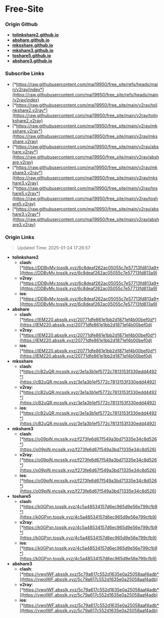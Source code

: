 # Free-Site

### Origin Github

- [**tolinkshare2.github.io**](https://github.com/tolinkshare2/tolinkshare2.github.io)
- [**abshare.github.io**](https://github.com/abshare/abshare.github.io)
- [**mksshare.github.io**](https://github.com/mksshare/mksshare.github.io)
- [**mkshare3.github.io**](https://github.com/mkshare3/mkshare3.github.io)
- [**toshare5.github.io**](https://github.com/toshare5/toshare5.github.io)
- [**abshare3.github.io**](https://github.com/abshare3/abshare3.github.io)

### Subscribe Links

- [*https://raw.githubusercontent.com/mai19950/free_site/refs/heads/main/v2ray/index*](https://raw.githubusercontent.com/mai19950/free_site/refs/heads/main/v2ray/index)
- [*https://raw.githubusercontent.com/mai19950/free_site/main/v2ray/tolinkshare2.v2ray*](https://raw.githubusercontent.com/mai19950/free_site/main/v2ray/tolinkshare2.v2ray)
- [*https://raw.githubusercontent.com/mai19950/free_site/main/v2ray/mksshare.v2ray*](https://raw.githubusercontent.com/mai19950/free_site/main/v2ray/mksshare.v2ray)
- [*https://raw.githubusercontent.com/mai19950/free_site/main/v2ray/abshare.v2ray*](https://raw.githubusercontent.com/mai19950/free_site/main/v2ray/abshare.v2ray)
- [*https://raw.githubusercontent.com/mai19950/free_site/main/v2ray/mkshare3.v2ray*](https://raw.githubusercontent.com/mai19950/free_site/main/v2ray/mkshare3.v2ray)
- [*https://raw.githubusercontent.com/mai19950/free_site/main/v2ray/toshare5.v2ray*](https://raw.githubusercontent.com/mai19950/free_site/main/v2ray/toshare5.v2ray)
- [*https://raw.githubusercontent.com/mai19950/free_site/main/v2ray/abshare3.v2ray*](https://raw.githubusercontent.com/mai19950/free_site/main/v2ray/abshare3.v2ray)

### Origin Links

> Updated Time: 2025-01-24 17:26:57

- **tolinkshare2**
  - **clash**: [*https://DDBvMv.tosslk.xyz/6c8deaf262ac05055c7e57713fd813a9*](https://DDBvMv.tosslk.xyz/6c8deaf262ac05055c7e57713fd813a9)
  - **v2ray**: [*https://DDBvMv.tosslk.xyz/6c8deaf262ac05055c7e57713fd813a9*](https://DDBvMv.tosslk.xyz/6c8deaf262ac05055c7e57713fd813a9)
  - **ios**: [*https://DDBvMv.tosslk.xyz/6c8deaf262ac05055c7e57713fd813a9*](https://DDBvMv.tosslk.xyz/6c8deaf262ac05055c7e57713fd813a9)
- **abshare**
  - **clash**: [*https://lEM220.absslk.xyz/20771dfe861e1bb2d1871ef4b00bef0d*](https://lEM220.absslk.xyz/20771dfe861e1bb2d1871ef4b00bef0d)
  - **v2ray**: [*https://lEM220.absslk.xyz/20771dfe861e1bb2d1871ef4b00bef0d*](https://lEM220.absslk.xyz/20771dfe861e1bb2d1871ef4b00bef0d)
  - **ios**: [*https://lEM220.absslk.xyz/20771dfe861e1bb2d1871ef4b00bef0d*](https://lEM220.absslk.xyz/20771dfe861e1bb2d1871ef4b00bef0d)
- **mksshare**
  - **clash**: [*https://cB2uQR.mcsslk.xyz/3e1a3b1ef5772c7813153f330edd4492*](https://cB2uQR.mcsslk.xyz/3e1a3b1ef5772c7813153f330edd4492)
  - **v2ray**: [*https://cB2uQR.mcsslk.xyz/3e1a3b1ef5772c7813153f330edd4492*](https://cB2uQR.mcsslk.xyz/3e1a3b1ef5772c7813153f330edd4492)
  - **ios**: [*https://cB2uQR.mcsslk.xyz/3e1a3b1ef5772c7813153f330edd4492*](https://cB2uQR.mcsslk.xyz/3e1a3b1ef5772c7813153f330edd4492)
- **mkshare3**
  - **clash**: [*https://o09piN.mcsslk.xyz/f273fe6d67f549a3bd71335e34c8d526*](https://o09piN.mcsslk.xyz/f273fe6d67f549a3bd71335e34c8d526)
  - **v2ray**: [*https://o09piN.mcsslk.xyz/f273fe6d67f549a3bd71335e34c8d526*](https://o09piN.mcsslk.xyz/f273fe6d67f549a3bd71335e34c8d526)
  - **ios**: [*https://o09piN.mcsslk.xyz/f273fe6d67f549a3bd71335e34c8d526*](https://o09piN.mcsslk.xyz/f273fe6d67f549a3bd71335e34c8d526)
- **toshare5**
  - **clash**: [*https://k0GPxn.tosslk.xyz/4c5a48534157d6ec965d9e56e799cfb9*](https://k0GPxn.tosslk.xyz/4c5a48534157d6ec965d9e56e799cfb9)
  - **v2ray**: [*https://k0GPxn.tosslk.xyz/4c5a48534157d6ec965d9e56e799cfb9*](https://k0GPxn.tosslk.xyz/4c5a48534157d6ec965d9e56e799cfb9)
  - **ios**: [*https://k0GPxn.tosslk.xyz/4c5a48534157d6ec965d9e56e799cfb9*](https://k0GPxn.tosslk.xyz/4c5a48534157d6ec965d9e56e799cfb9)
- **abshare3**
  - **clash**: [*https://vwoIWF.absslk.xyz/5c79a617c552d1635e0a25058aaf4adb*](https://vwoIWF.absslk.xyz/5c79a617c552d1635e0a25058aaf4adb)
  - **v2ray**: [*https://vwoIWF.absslk.xyz/5c79a617c552d1635e0a25058aaf4adb*](https://vwoIWF.absslk.xyz/5c79a617c552d1635e0a25058aaf4adb)
  - **ios**: [*https://vwoIWF.absslk.xyz/5c79a617c552d1635e0a25058aaf4adb*](https://vwoIWF.absslk.xyz/5c79a617c552d1635e0a25058aaf4adb)

